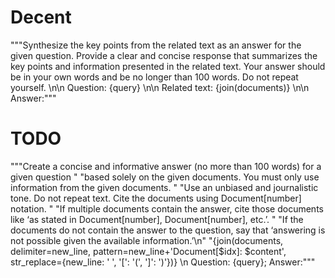 # Decent
"""Synthesize the key points from the related text as an answer for the given question. 
                             Provide a clear and concise response that summarizes the key points and information presented in the related text. 
                             Your answer should be in your own words and be no longer than 100 words. Do not repeat yourself.
                             \n\n Question: {query} \n\n Related text: {join(documents)} \n\n Answer:"""

# TODO
 """Create a concise and informative answer (no more than 100 words) for a given question "
            "based solely on the given documents. You must only use information from the given documents. "
            "Use an unbiased and journalistic tone. Do not repeat text. Cite the documents using Document[number] notation. "
            "If multiple documents contain the answer, cite those documents like ‘as stated in Document[number], Document[number], etc.’. "
            "If the documents do not contain the answer to the question, say that ‘answering is not possible given the available information.’\n"
            "{join(documents, delimiter=new_line, pattern=new_line+'Document[$idx]: $content', str_replace={new_line: ' ', '[': '(', ']': ')'})} \n Question: {query}; Answer:"""


        